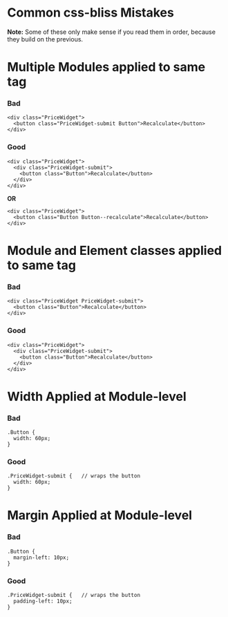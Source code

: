 # Common css-bliss Mistakes

**Note:** Some of these only make sense if you read them in order, because they build on the previous.

# Multiple Modules applied to same tag

### Bad

    <div class="PriceWidget">
      <button class="PriceWidget-submit Button">Recalculate</button>
    </div>
      
### Good

    <div class="PriceWidget">
      <div class="PriceWidget-submit">
        <button class="Button">Recalculate</button>
      </div>
    </div>

**OR**

    <div class="PriceWidget">
      <button class="Button Button--recalculate">Recalculate</button>
    </div>

# Module and Element classes applied to same tag

### Bad

    <div class="PriceWidget PriceWidget-submit">
      <button class="Button">Recalculate</button>
    </div>
      
### Good

    <div class="PriceWidget">
      <div class="PriceWidget-submit">
        <button class="Button">Recalculate</button>
      </div>
    </div>

# Width Applied at Module-level

### Bad

    .Button {
      width: 60px;
    }
  
### Good

    .PriceWidget-submit {   // wraps the button
      width: 60px;
    }
  
# Margin Applied at Module-level

### Bad

    .Button {
      margin-left: 10px;
    }
  
### Good

    .PriceWidget-submit {   // wraps the button
      padding-left: 10px;
    }
  
  
  
